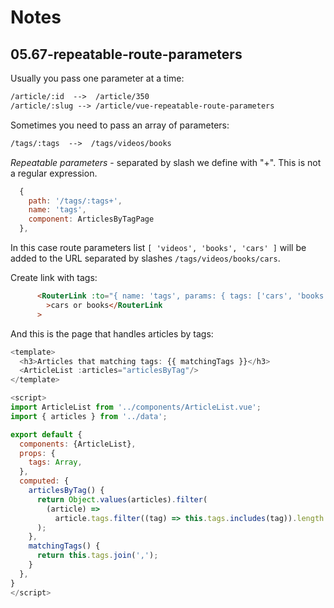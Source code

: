 # Notes

## 05.67-repeatable-route-parameters

Usually you pass one parameter at a time:

```txt
/article/:id  -->  /article/350
/article/:slug --> /article/vue-repeatable-route-parameters
```

Sometimes you need to pass an array of parameters:

```txt
/tags/:tags  -->  /tags/videos/books
```

_Repeatable parameters_ - separated by slash we define with "+". This is not a regular expression.

```js
  {
    path: '/tags/:tags+',
    name: 'tags',
    component: ArticlesByTagPage
  },
```

In this case route parameters list ```[ 'videos', 'books', 'cars' ]``` will be added to the URL separated by slashes ```/tags/videos/books/cars```.

Create link with tags:

```html
      <RouterLink :to="{ name: 'tags', params: { tags: ['cars', 'books'] } }"
        >cars or books</RouterLink
      >
```

And this is the page that handles articles by tags:

```js
<template>
  <h3>Articles that matching tags: {{ matchingTags }}</h3>
  <ArticleList :articles="articlesByTag"/>
</template>

<script>
import ArticleList from '../components/ArticleList.vue';
import { articles } from '../data';

export default {
  components: {ArticleList},
  props: {
    tags: Array,
  },
  computed: {
    articlesByTag() {
      return Object.values(articles).filter(
        (article) =>
          article.tags.filter((tag) => this.tags.includes(tag)).length
      );
    },
    matchingTags() {
      return this.tags.join(',');
    }
  },
}
</script>
```
